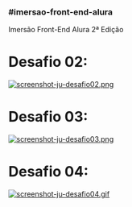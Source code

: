 ### #imersao-front-end-alura
Imersão Front-End Alura 2ª Edição

# Desafio 02:
[![screenshot-ju-desafio02.png](https://i.postimg.cc/brYZjGHH/screenshot-ju-desafio02.png)](https://postimg.cc/r0bV1wHK)

# Desafio 03:
[![screenshot-ju-desafio03.png](https://i.postimg.cc/hGJMM7KX/screenshot-ju-desafio03.png)](https://postimg.cc/3yTgxN4h)

# Desafio 04:
[![screenshot-ju-desafio04.gif](https://i.postimg.cc/ZK3pVwMv/screenshot-ju-desafio04.gif)](https://postimg.cc/WhNd4wjs)